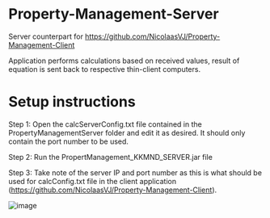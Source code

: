# Property-Management-Server

Server counterpart for https://github.com/NicolaasVJ/Property-Management-Client

Application performs calculations based on received values, result of equation is sent back to respective thin-client computers.

# Setup instructions
Step 1: Open the calcServerConfig.txt file contained in the PropertyManagementServer
folder and edit it as desired. It should only contain the port number to be used.

Step 2: Run the PropertManagement_KKMND_SERVER.jar file

Step 3: Take note of the server IP and port number as this is what should be used for calcConfig.txt file in the client application (https://github.com/NicolaasVJ/Property-Management-Client).

![image](https://user-images.githubusercontent.com/97447153/148773496-f8a3324f-a58c-4d28-a8d0-6c7f26dec23f.png)
